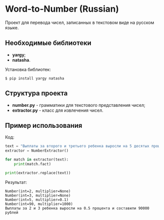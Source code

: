 # Word-to-Number (Russian)

Проект для перевода чисел, записанных в текстовом виде на русском языке.

## Необходимые библиотеки

* **yargy**;
* **natasha**.

Установка библиотек:

`$ pip install yargy natasha`

## Структура проекта

* **number.py** - грамматики для текстового представления чисел;
* **extractor.py** - класс для извлечения чисел.

## Пример использования

Код:

```python
text = "Выплаты за второго и третьего ребенка выросли на 5 десятых процента и составили девяносто тысяч рублей"
extractor = NumberExtractor()

for match in extractor(text):
    print(match.fact)

print(extractor.replace(text))
```

Результат:

```shell
Number(int=2, multiplier=None)
Number(int=3, multiplier=None)
Number(int=5, multiplier=0.1)
Number(int=90, multiplier=1000)
Выплаты за 2 и 3 ребенка выросли на 0.5 процента и составили 90000 рублей
```